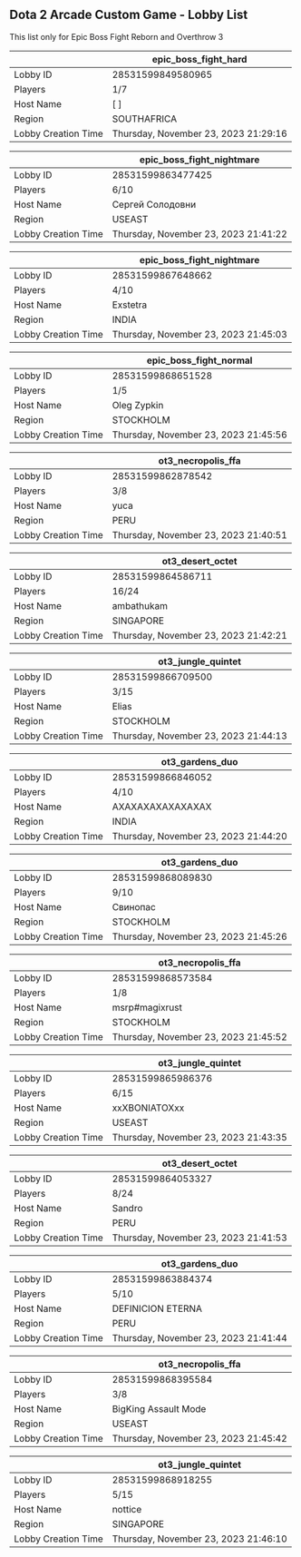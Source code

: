 ## Dota 2 Arcade Custom Game - Lobby List

This list only for Epic Boss Fight Reborn and Overthrow 3

|  | epic_boss_fight_hard |
| ------ | ------ |
| Lobby ID | 28531599849580965 |
| Players | 1/7 |
| Host Name | [ ] |
| Region | SOUTHAFRICA |
| Lobby Creation Time | Thursday, November 23, 2023 21:29:16 |


|  | epic_boss_fight_nightmare |
| ------ | ------ |
| Lobby ID | 28531599863477425 |
| Players | 6/10 |
| Host Name | Сергей Солодовни |
| Region | USEAST |
| Lobby Creation Time | Thursday, November 23, 2023 21:41:22 |


|  | epic_boss_fight_nightmare |
| ------ | ------ |
| Lobby ID | 28531599867648662 |
| Players | 4/10 |
| Host Name | Exstetra |
| Region | INDIA |
| Lobby Creation Time | Thursday, November 23, 2023 21:45:03 |


|  | epic_boss_fight_normal |
| ------ | ------ |
| Lobby ID | 28531599868651528 |
| Players | 1/5 |
| Host Name | Oleg Zypkin |
| Region | STOCKHOLM |
| Lobby Creation Time | Thursday, November 23, 2023 21:45:56 |


|  | ot3_necropolis_ffa |
| ------ | ------ |
| Lobby ID | 28531599862878542 |
| Players | 3/8 |
| Host Name | yuca |
| Region | PERU |
| Lobby Creation Time | Thursday, November 23, 2023 21:40:51 |


|  | ot3_desert_octet |
| ------ | ------ |
| Lobby ID | 28531599864586711 |
| Players | 16/24 |
| Host Name | ambathukam |
| Region | SINGAPORE |
| Lobby Creation Time | Thursday, November 23, 2023 21:42:21 |


|  | ot3_jungle_quintet |
| ------ | ------ |
| Lobby ID | 28531599866709500 |
| Players | 3/15 |
| Host Name | Elias |
| Region | STOCKHOLM |
| Lobby Creation Time | Thursday, November 23, 2023 21:44:13 |


|  | ot3_gardens_duo |
| ------ | ------ |
| Lobby ID | 28531599866846052 |
| Players | 4/10 |
| Host Name | АХАХАХАХАХАХАХАХ |
| Region | INDIA |
| Lobby Creation Time | Thursday, November 23, 2023 21:44:20 |


|  | ot3_gardens_duo |
| ------ | ------ |
| Lobby ID | 28531599868089830 |
| Players | 9/10 |
| Host Name | Свинопас |
| Region | STOCKHOLM |
| Lobby Creation Time | Thursday, November 23, 2023 21:45:26 |


|  | ot3_necropolis_ffa |
| ------ | ------ |
| Lobby ID | 28531599868573584 |
| Players | 1/8 |
| Host Name | msrp#magixrust |
| Region | STOCKHOLM |
| Lobby Creation Time | Thursday, November 23, 2023 21:45:52 |


|  | ot3_jungle_quintet |
| ------ | ------ |
| Lobby ID | 28531599865986376 |
| Players | 6/15 |
| Host Name | xxXBONIATOXxx |
| Region | USEAST |
| Lobby Creation Time | Thursday, November 23, 2023 21:43:35 |


|  | ot3_desert_octet |
| ------ | ------ |
| Lobby ID | 28531599864053327 |
| Players | 8/24 |
| Host Name | Sandro |
| Region | PERU |
| Lobby Creation Time | Thursday, November 23, 2023 21:41:53 |


|  | ot3_gardens_duo |
| ------ | ------ |
| Lobby ID | 28531599863884374 |
| Players | 5/10 |
| Host Name | DEFINICION ETERNA |
| Region | PERU |
| Lobby Creation Time | Thursday, November 23, 2023 21:41:44 |


|  | ot3_necropolis_ffa |
| ------ | ------ |
| Lobby ID | 28531599868395584 |
| Players | 3/8 |
| Host Name | BigKing Assault Mode |
| Region | USEAST |
| Lobby Creation Time | Thursday, November 23, 2023 21:45:42 |


|  | ot3_jungle_quintet |
| ------ | ------ |
| Lobby ID | 28531599868918255 |
| Players | 5/15 |
| Host Name | nottice |
| Region | SINGAPORE |
| Lobby Creation Time | Thursday, November 23, 2023 21:46:10 |


